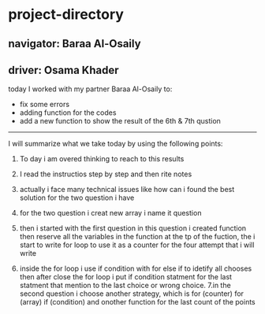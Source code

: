 # project-directory

## navigator: Baraa Al-Osaily

## driver: Osama Khader

today I worked with my partner Baraa Al-Osaily to:

- fix some errors
- adding function for the codes
- add a new function to show the result of the 6th & 7th qustion

---

I will summarize what we take today by using the following points:

1. To day i am overed thinking to reach to this results
2. I read the instructios step by step and then rite notes
3. actually i face many technical issues like how can i found the best solution for the two question i have

4. for the two question i creat new array i name it question
5. then i started with the first question in this question i created function then reserve all the variables in the function at the tp of the fuction, the i start to write for loop to use it as a counter for the four attempt that i will write
6. inside the for loop i use if condition with for else if to idetify all chooses then after close the for loop i put if condition statment for the last statment that mention to the last choice or wrong choice.
   7.in the second question i choose another strategy, which is for (counter) for (array) if (condition) and onother function for the last count of the points
